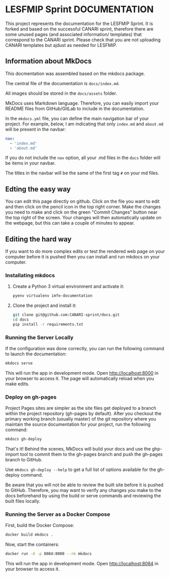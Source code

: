 # LESFMIP Sprint DOCUMENTATION
This project represents the documentation for the LESFMIP Sprint. It is forked and based on the successful CANARI sprint, therefore there are some unused pages (and associated information/ templates) that correspond to the CANARI sprint. Please check that you are not uploading CANARI templates but ajdust as needed for LESFMIP. 


## Information about MkDocs

This docmentation was assembled based on the mkdocs package.

The central file of the documentation is `docs/index.md`.

All images should be stored in the `docs/assets` folder.

MkDocs uses Markdown language. Therefore, you can easily import your README files from GitHub/GitLab to include in the documentation.

In the `mkdocs.yml` file, you can define the main navigation bar of your project. For example, below, I am indicating that only `index.md` and `about.md` will be present in the navbar:

```yaml
nav:
  - 'index.md'
  - 'about.md'
```

If you do not include the `nav` option, all your .md files in the `docs` folder will be items in your navbar.

The titles in the navbar will be the same of the first tag `#` on your md files.

## Edting the easy way

You can edit this page directly on github. Click on the file you want to edit and then click on the pencil icon in the top right corner. Make the changes you need to make and click on the green "Commit Changes" button near the top right of the screen. Your changes will then automatically update on the webpage, but this can take a couple of minutes to appear. 

## Editing the hard way

If you want to do more complex edits or test the rendered web page on your computer before it is pushed then you can install and run mkdocs on your computer.

### Installating mkdocs

1. Create a Python 3 virtual environment and activate it:

   ```bash
   pyenv virtualenv imfe-documentation
   ```

2. Clone the project and install it:

   ```bash
   git clone git@github.com:CANARI-sprint/docs.git
   cd docs
   pip install -r requirements.txt
   ```


### Running the Server Locally

If the configuration was done correctly, you can run the following command to launch the documentation:

```bash
mkdocs serve
```

This will run the app in development mode. Open [http://localhost:8000](http://localhost:8000) in your browser to access it. The page will automatically reload when you make edits.

### Deploy on gh-pages

Project Pages sites are simpler as the site files get deployed to a branch within the project repository (gh-pages by default). After you checkout the primary working branch (usually master) of the git repository where you maintain the source documentation for your project, run the following command:

```bash
mkdocs gh-deploy
```

That's it! Behind the scenes, MkDocs will build your docs and use the ghp-import tool to commit them to the gh-pages branch and push the gh-pages branch to GitHub.

Use `mkdocs gh-deploy --help` to get a full list of options available for the gh-deploy command.

Be aware that you will not be able to review the built site before it is pushed to GitHub. Therefore, you may want to verify any changes you make to the docs beforehand by using the build or serve commands and reviewing the built files locally.

### Running the Server as a Docker Compose

First, build the Docker Compose:

```bash
docker build mkdocs .
```

Now, start the containers:

```bash
docker run -d -p 8084:8000 --rm mkdocs
```

This will run the app in development mode. Open [http://localhost:8084](http://localhost:8084) in your browser to access it.
